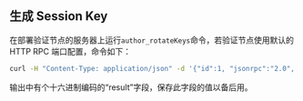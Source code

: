 ## 生成 Session Key

在部署验证节点的服务器上运行`author_rotateKeys`命令，若验证节点使用默认的 HTTP RPC 端口配置，命令如下：

```bash
curl -H "Content-Type: application/json" -d '{"id":1, "jsonrpc":"2.0", "method": "author_rotateKeys", "params":[]}' http://localhost:9933
```

输出中有个十六进制编码的“result”字段，保存此字段的值以备后用。
